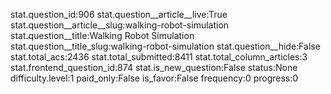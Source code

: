 stat.question_id:906
stat.question__article__live:True
stat.question__article__slug:walking-robot-simulation
stat.question__title:Walking Robot Simulation
stat.question__title_slug:walking-robot-simulation
stat.question__hide:False
stat.total_acs:2436
stat.total_submitted:8411
stat.total_column_articles:3
stat.frontend_question_id:874
stat.is_new_question:False
status:None
difficulty.level:1
paid_only:False
is_favor:False
frequency:0
progress:0
